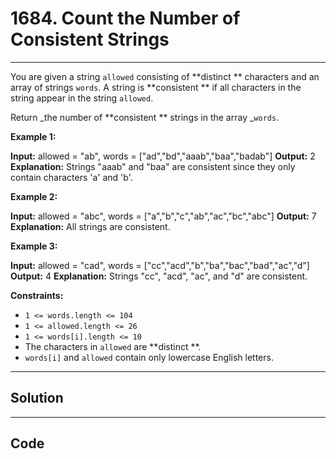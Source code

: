 # 1684. Count the Number of Consistent Strings

---

You are given a string `allowed` consisting of **distinct ** characters and an array of strings `words`. A string is **consistent ** if all characters in the string appear in the string `allowed`.

Return _the number of **consistent ** strings in the array _`words`.

 

**Example 1:**


**Input:** allowed = "ab", words = ["ad","bd","aaab","baa","badab"]
**Output:** 2
**Explanation:** Strings "aaab" and "baa" are consistent since they only contain characters 'a' and 'b'.


**Example 2:**


**Input:** allowed = "abc", words = ["a","b","c","ab","ac","bc","abc"]
**Output:** 7
**Explanation:** All strings are consistent.


**Example 3:**


**Input:** allowed = "cad", words = ["cc","acd","b","ba","bac","bad","ac","d"]
**Output:** 4
**Explanation:** Strings "cc", "acd", "ac", and "d" are consistent.


 

**Constraints:**

  * `1 <= words.length <= 104`
  * `1 <= allowed.length <= 26`
  * `1 <= words[i].length <= 10`
  * The characters in `allowed` are **distinct **.
  * `words[i]` and `allowed` contain only lowercase English letters.

---

## Solution



---

## Code
```python


```